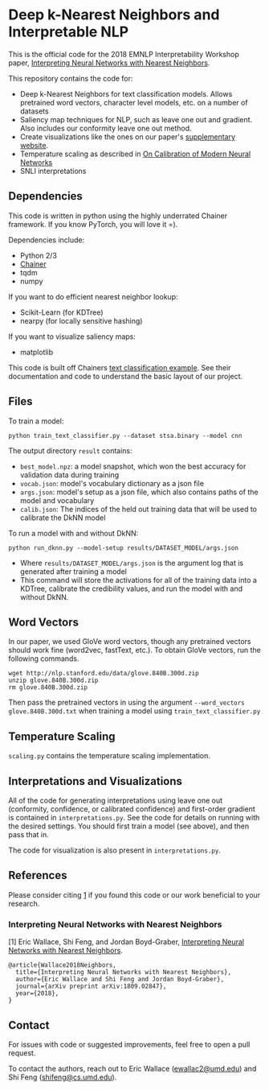 # Deep k-Nearest Neighbors and Interpretable NLP

This is the official code for the 2018 EMNLP Interpretability Workshop paper, [Interpreting Neural Networks with Nearest Neighbors](https://arxiv.org/abs/1809.02847). 

This repository contains the code for:

* Deep k-Nearest Neighbors for text classification models. Allows pretrained word vectors, character level models, etc. on a number of datasets
* Saliency map techniques for NLP, such as leave one out and gradient. Also includes our conformity leave one out method.
* Create visualizations like the ones on our paper's [supplementary website](https://sites.google.com/view/language-dknn/).
* Temperature scaling as described in [On Calibration of Modern Neural Networks](https://arxiv.org/abs/1706.04599)
* SNLI interpretations

## Dependencies

This code is written in python using the highly underrated Chainer framework. If you know PyTorch, you will love it =).

Dependencies include:

* Python 2/3
* [Chainer](https://chainer.org/)
* tqdm
* numpy

If you want to do efficient nearest neighbor lookup:
* Scikit-Learn (for KDTree)
* nearpy (for locally sensitive hashing)

If you want to visualize saliency maps:
* matplotlib


This code is built off Chainers [text classification example](https://github.com/chainer/chainer/tree/master/examples/text_classification). See their documentation and code to understand the basic layout of our project. 

## Files


To train a model:  
```
python train_text_classifier.py --dataset stsa.binary --model cnn
```
The output directory `result` contains:  
- `best_model.npz`: a model snapshot, which won the best accuracy for validation data during training
- `vocab.json`: model's vocabulary dictionary as a json file
- `args.json`: model's setup as a json file, which also contains paths of the model and vocabulary
- `calib.json`: The indices of the held out training data that will be used to calibrate the DkNN model

To run a model with and without DkNN:  
```
python run_dknn.py --model-setup results/DATASET_MODEL/args.json
```

- Where `results/DATASET_MODEL/args.json` is the argument log that is generated after training a model
- This command will store the activations for all of the training data into a KDTree, calibrate the credibility values, and run the model with and without DkNN.  

## Word Vectors

In our paper, we used GloVe word vectors, though any pretrained vectors should work fine (word2vec, fastText, etc.). To obtain GloVe vectors, run the following commands.

```
wget http://nlp.stanford.edu/data/glove.840B.300d.zip
unzip glove.840B.300d.zip
rm glove.840B.300d.zip
```

Then pass the pretrained vectors in using the argument `--word_vectors glove.840B.300d.txt` when training a model using `train_text_classifier.py`

## Temperature Scaling

`scaling.py` contains the temperature scaling implementation.

## Interpretations and Visualizations

All of the code for generating interpretations using leave one out (conformity, confidence, or calibrated confidence) and first-order gradient is contained in `interpretations.py`. See the code for details on running with the desired settings. You should first train a model (see above), and then pass that in.

The code for visualization is also present in `interpretations.py`.

## References

Please consider citing [1](#dknn-language) if you found this code or our work beneficial to your research.

### Interpreting Neural Networks with Nearest Neighbors

[1] Eric Wallace, Shi Feng, and Jordan Boyd-Graber, [Interpreting Neural Networks with Nearest Neighbors](https://arxiv.org/abs/1809.02847). 

```
@article{Wallace2018Neighbors,
  title={Interpreting Neural Networks with Nearest Neighbors},
  author={Eric Wallace and Shi Feng and Jordan Boyd-Graber},
  journal={arXiv preprint arXiv:1809.02847},  
  year={2018},  
}
```

## Contact

For issues with code or suggested improvements, feel free to open a pull request.

To contact the authors, reach out to Eric Wallace (ewallac2@umd.edu) and Shi Feng (shifeng@cs.umd.edu).
